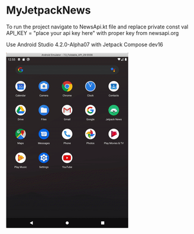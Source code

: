 # MyJetpackNews

To run the project navigate to NewsApi.kt file and replace 
private const val API_KEY = "place your api key here" with proper key from newsapi.org

Use Android Studio 4.2.0-Alpha07 with Jetpack Compose dev16

![Demo](demo.gif)
